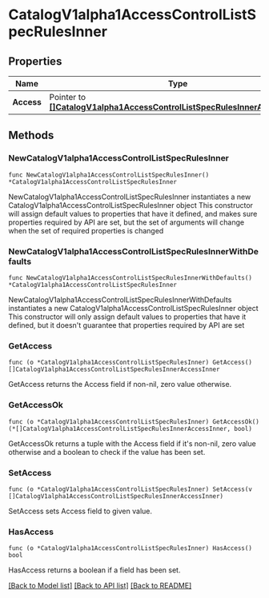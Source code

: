 # CatalogV1alpha1AccessControlListSpecRulesInner

## Properties

Name | Type | Description | Notes
------------ | ------------- | ------------- | -------------
**Access** | Pointer to [**[]CatalogV1alpha1AccessControlListSpecRulesInnerAccessInner**](CatalogV1alpha1AccessControlListSpecRulesInnerAccessInner.md) |  | [optional] 

## Methods

### NewCatalogV1alpha1AccessControlListSpecRulesInner

`func NewCatalogV1alpha1AccessControlListSpecRulesInner() *CatalogV1alpha1AccessControlListSpecRulesInner`

NewCatalogV1alpha1AccessControlListSpecRulesInner instantiates a new CatalogV1alpha1AccessControlListSpecRulesInner object
This constructor will assign default values to properties that have it defined,
and makes sure properties required by API are set, but the set of arguments
will change when the set of required properties is changed

### NewCatalogV1alpha1AccessControlListSpecRulesInnerWithDefaults

`func NewCatalogV1alpha1AccessControlListSpecRulesInnerWithDefaults() *CatalogV1alpha1AccessControlListSpecRulesInner`

NewCatalogV1alpha1AccessControlListSpecRulesInnerWithDefaults instantiates a new CatalogV1alpha1AccessControlListSpecRulesInner object
This constructor will only assign default values to properties that have it defined,
but it doesn't guarantee that properties required by API are set

### GetAccess

`func (o *CatalogV1alpha1AccessControlListSpecRulesInner) GetAccess() []CatalogV1alpha1AccessControlListSpecRulesInnerAccessInner`

GetAccess returns the Access field if non-nil, zero value otherwise.

### GetAccessOk

`func (o *CatalogV1alpha1AccessControlListSpecRulesInner) GetAccessOk() (*[]CatalogV1alpha1AccessControlListSpecRulesInnerAccessInner, bool)`

GetAccessOk returns a tuple with the Access field if it's non-nil, zero value otherwise
and a boolean to check if the value has been set.

### SetAccess

`func (o *CatalogV1alpha1AccessControlListSpecRulesInner) SetAccess(v []CatalogV1alpha1AccessControlListSpecRulesInnerAccessInner)`

SetAccess sets Access field to given value.

### HasAccess

`func (o *CatalogV1alpha1AccessControlListSpecRulesInner) HasAccess() bool`

HasAccess returns a boolean if a field has been set.


[[Back to Model list]](../README.md#documentation-for-models) [[Back to API list]](../README.md#documentation-for-api-endpoints) [[Back to README]](../README.md)


